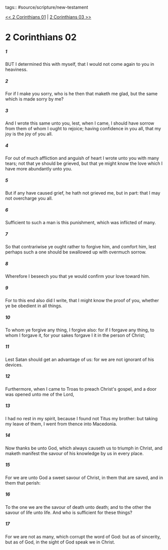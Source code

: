 tags:: #source/scripture/new-testament

[<< 2 Corinthians 01](source/scripture/new-testament/08_2_Corinthians/2_Corinthians_01.md) | [2 Corinthians 03 >>](source/scripture/new-testament/08_2_Corinthians/2_Corinthians_03.md)

# 2 Corinthians 02

##### 1

BUT I determined this with myself, that I would not come again to you in heaviness.

##### 2

For if I make you sorry, who is he then that maketh me glad, but the same which is made sorry by me?

##### 3

And I wrote this same unto you, lest, when I came, I should have sorrow from them of whom I ought to rejoice; having confidence in you all, that my joy is the joy of you all.

##### 4

For out of much affliction and anguish of heart I wrote unto you with many tears; not that ye should be grieved, but that ye might know the love which I have more abundantly unto you.

##### 5

But if any have caused grief, he hath not grieved me, but in part: that I may not overcharge you all.

##### 6

Sufficient to such a man is this punishment, which was inflicted of many.

##### 7

So that contrariwise ye ought rather to forgive him, and comfort him, lest perhaps such a one should be swallowed up with overmuch sorrow.

##### 8

Wherefore I beseech you that ye would confirm your love toward him.

##### 9

For to this end also did I write, that I might know the proof of you, whether ye be obedient in all things.

##### 10

To whom ye forgive any thing, I forgive also: for if I forgave any thing, to whom I forgave it, for your sakes forgave I it in the person of Christ;

##### 11

Lest Satan should get an advantage of us: for we are not ignorant of his devices.

##### 12

Furthermore, when I came to Troas to preach Christ's gospel, and a door was opened unto me of the Lord,

##### 13

I had no rest in my spirit, because I found not Titus my brother: but taking my leave of them, I went from thence into Macedonia.

##### 14

Now thanks be unto God, which always causeth us to triumph in Christ, and maketh manifest the savour of his knowledge by us in every place.

##### 15

For we are unto God a sweet savour of Christ, in them that are saved, and in them that perish:

##### 16

To the one we are the savour of death unto death; and to the other the savour of life unto life. And who is sufficient for these things?

##### 17

For we are not as many, which corrupt the word of God: but as of sincerity, but as of God, in the sight of God speak we in Christ.
